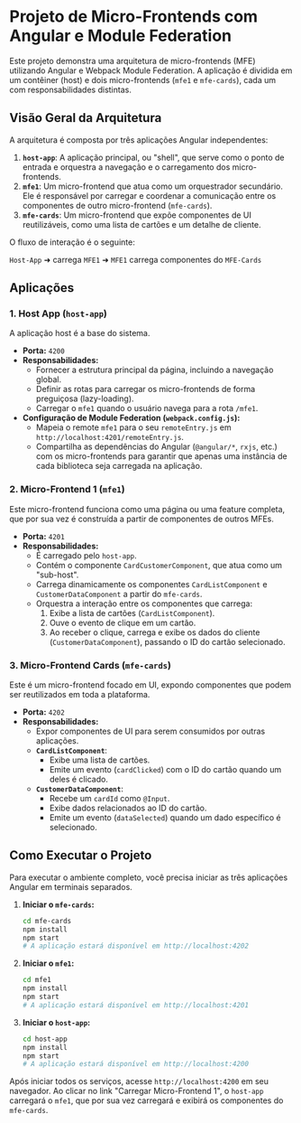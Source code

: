 # Projeto de Micro-Frontends com Angular e Module Federation

Este projeto demonstra uma arquitetura de micro-frontends (MFE) utilizando Angular e Webpack Module Federation. A aplicação é dividida em um contêiner (host) e dois micro-frontends (`mfe1` e `mfe-cards`), cada um com responsabilidades distintas.

## Visão Geral da Arquitetura

A arquitetura é composta por três aplicações Angular independentes:

1.  **`host-app`**: A aplicação principal, ou "shell", que serve como o ponto de entrada e orquestra a navegação e o carregamento dos micro-frontends.
2.  **`mfe1`**: Um micro-frontend que atua como um orquestrador secundário. Ele é responsável por carregar e coordenar a comunicação entre os componentes de outro micro-frontend (`mfe-cards`).
3.  **`mfe-cards`**: Um micro-frontend que expõe componentes de UI reutilizáveis, como uma lista de cartões e um detalhe de cliente.

O fluxo de interação é o seguinte:

`Host-App` ➜ carrega `MFE1` ➜ `MFE1` carrega componentes do `MFE-Cards`

## Aplicações

### 1. Host App (`host-app`)

A aplicação host é a base do sistema.

-   **Porta:** `4200`
-   **Responsabilidades:**
    -   Fornecer a estrutura principal da página, incluindo a navegação global.
    -   Definir as rotas para carregar os micro-frontends de forma preguiçosa (lazy-loading).
    -   Carregar o `mfe1` quando o usuário navega para a rota `/mfe1`.
-   **Configuração de Module Federation (`webpack.config.js`):**
    -   Mapeia o remote `mfe1` para o seu `remoteEntry.js` em `http://localhost:4201/remoteEntry.js`.
    -   Compartilha as dependências do Angular (`@angular/*`, `rxjs`, etc.) com os micro-frontends para garantir que apenas uma instância de cada biblioteca seja carregada na aplicação.

### 2. Micro-Frontend 1 (`mfe1`)

Este micro-frontend funciona como uma página ou uma feature completa, que por sua vez é construída a partir de componentes de outros MFEs.

-   **Porta:** `4201`
-   **Responsabilidades:**
    -   É carregado pelo `host-app`.
    -   Contém o componente `CardCustomerComponent`, que atua como um "sub-host".
    -   Carrega dinamicamente os componentes `CardListComponent` e `CustomerDataComponent` a partir do `mfe-cards`.
    -   Orquestra a interação entre os componentes que carrega:
        1.  Exibe a lista de cartões (`CardListComponent`).
        2.  Ouve o evento de clique em um cartão.
        3.  Ao receber o clique, carrega e exibe os dados do cliente (`CustomerDataComponent`), passando o ID do cartão selecionado.

### 3. Micro-Frontend Cards (`mfe-cards`)

Este é um micro-frontend focado em UI, expondo componentes que podem ser reutilizados em toda a plataforma.

-   **Porta:** `4202`
-   **Responsabilidades:**
    -   Expor componentes de UI para serem consumidos por outras aplicações.
    -   **`CardListComponent`**:
        -   Exibe uma lista de cartões.
        -   Emite um evento (`cardClicked`) com o ID do cartão quando um deles é clicado.
    -   **`CustomerDataComponent`**:
        -   Recebe um `cardId` como `@Input`.
        -   Exibe dados relacionados ao ID do cartão.
        -   Emite um evento (`dataSelected`) quando um dado específico é selecionado.

## Como Executar o Projeto

Para executar o ambiente completo, você precisa iniciar as três aplicações Angular em terminais separados.

1.  **Iniciar o `mfe-cards`:**

    ```bash
    cd mfe-cards
    npm install
    npm start
    # A aplicação estará disponível em http://localhost:4202
    ```

2.  **Iniciar o `mfe1`:**

    ```bash
    cd mfe1
    npm install
    npm start
    # A aplicação estará disponível em http://localhost:4201
    ```

3.  **Iniciar o `host-app`:**

    ```bash
    cd host-app
    npm install
    npm start
    # A aplicação estará disponível em http://localhost:4200
    ```

Após iniciar todos os serviços, acesse `http://localhost:4200` em seu navegador. Ao clicar no link "Carregar Micro-Frontend 1", o `host-app` carregará o `mfe1`, que por sua vez carregará e exibirá os componentes do `mfe-cards`.

